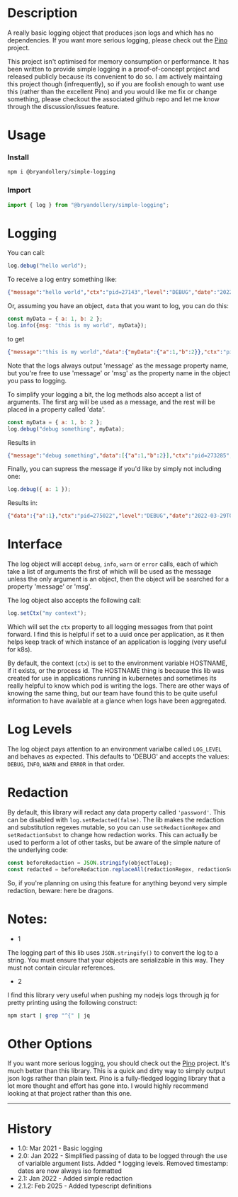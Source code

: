 # Description

A really basic logging object that produces json logs and which has no dependencies. If you want more serious logging, please check out the [Pino](https://www.npmjs.com/package/pino) project.

This project isn't optimised for memory consumption or performance. It has been written to provide simple logging in a proof-of-concept project and released publicly because its convenient to do so. I am actively maintaing this project though (infrequently), so if you are foolish enough to want use this (rather than the excellent Pino) and you would like me fix or change something, please checkout the associated github repo and let me know through the discussion/issues feature.



# Usage

### Install
```bash
npm i @bryandollery/simple-logging
```

### Import

```javascript
import { log } from "@bryandollery/simple-logging";
```

# Logging
You can call:

```javascript
log.debug("hello world");
```

To receive a log entry something like:

```json
{"message":"hello world","ctx":"pid=27143","level":"DEBUG","date":"2022-03-29T09:14:09.863Z"}
```

Or, assuming you have an object, `data` that you want to log, you can do this:

```javascript
const myData = { a: 1, b: 2 };
log.info({msg: "this is my world", myData});
```

to get

```json
{"message":"this is my world","data":{"myData":{"a":1,"b":2}},"ctx":"pid=273848","level":"INFO","date":"2022-03-29T09:14:09.863Z"}
```


Note that the logs always output 'message' as the message property name, but you're free to use 'message' or 'msg' as the property name in the object you pass to logging.

To simplify your logging a bit, the log methods also accept a list of arguments. The first arg will be used as a message, and the rest will be placed in a property called 'data'.

```javascript
const myData = { a: 1, b: 2 };
log.debug("debug something", myData);
```

Results in

```json
{"message":"debug something","data":[{"a":1,"b":2}],"ctx":"pid=273285","level":"DEBUG","date":"2022-03-29T09:14:09.863Z"}
```

Finally, you can supress the message if you'd like by simply not including one:

```javascript
log.debug({ a: 1 });
```

Results in:

```json
{"data":{"a":1},"ctx":"pid=275022","level":"DEBUG","date":"2022-03-29T09:14:09.863Z"}
```

# Interface
The log object will accept `debug`, `info`, `warn` or `error` calls, each of which take a list of arguments the first of which will be used as the message unless the only argument is an object, then the object will be searched for a property 'message' or 'msg'.

The log object also accepts the following call:

```javascript
log.setCtx("my context");
```

Which will set the `ctx` property to all logging messages from that point forward. I find this is helpful if set to a uuid once per application, as it then helps keep track of which instance of an application is logging (very useful for k8s).

By default, the context (`ctx`) is set to the environment variable HOSTNAME, if it exists, or the process id. The HOSTNAME thing is because this lib was created for use in applications running in kubernetes and sometimes its really helpful to know which pod is writing the logs. There are other ways of knowing the same thing, but our team have found this to be quite useful information to have available at a glance when logs have been aggregated.

# Log Levels
The log object pays attention to an environment varialbe called `LOG_LEVEL` and behaves as expected. This defaults to 'DEBUG' and accepts the values: `DEBUG`, `INFO`, `WARN` and `ERROR` in that order.

# Redaction
By default, this library will redact any data property called `'password'`. This can be disabled with `log.setRedacted(false)`. The lib makes the redaction and substitution regexes mutable, so you can use `setRedactionRegex` and `setRedactionSubst` to change how redaction works. This can actually be used to perform a lot of other tasks, but be aware of the simple nature of the underlying code:

```javascript
const beforeRedaction = JSON.stringify(objectToLog);
const redacted = beforeRedaction.replaceAll(redactionRegex, redactionSubst);
```

So, if you're planning on using this feature for anything beyond very simple redaction, beware: here be dragons.

# Notes:

* 1

The logging part of this lib uses `JSON.stringify()` to convert the log to a string. You must ensure that your objects are serializable in this way. They must not contain circular references.


* 2

I find this library very useful when pushing my nodejs logs through jq for pretty printing using the following construct:

```bash
npm start | grep "^{" | jq
```


# Other Options
If you want more serious logging, you should check out the [Pino](https://www.npmjs.com/package/pino) project. It's much better than this library. This is a quick and dirty way to simply output json logs rather than plain text. Pino is a fully-fledged logging library that a lot more thought and effort has gone into. I would highly recommend looking at that project rather than this one.

---
# History
* 1.0: Mar 2021 - Basic logging
* 2.0: Jan 2022 - Simplified passing of data to be logged through the use of varialble argument lists. Added * logging levels. Removed timestamp: dates are now always iso formatted
* 2.1: Jan 2022 - Added simple redaction
* 2.1.2: Feb 2025 - Added typescript definitions
